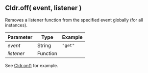 ## Cldr.off( event, listener )

Removes a listener function from the specified event globally (for all instances).

| Parameter | Type | Example |
| --- | --- | --- |
| *event* | String | `"get"` |
| *listener* | Function | |

See [Cldr.on()](global_on.md) for example.
